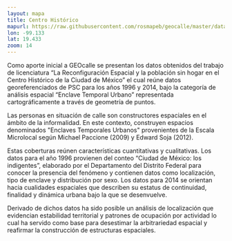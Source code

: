 ```yaml
---
layout: mapa
title: Centro Histórico
mapurl: https://raw.githubusercontent.com/rosmapeb/geocalle/master/data/CHCM_PR2014.json
lon: -99.133
lat: 19.433
zoom: 14
---
```



Como aporte inicial a GEOcalle se presentan los datos obtenidos del trabajo de licenciatura “La Reconfiguración Espacial y la población sin hogar en el Centro Histórico de la Ciudad de México”  el cual reúne datos georeferenciados de PSC para los años 1996 y 2014, bajo la categoría de análisis espacial “Enclave Temporal Urbano” representada cartográficamente a través de geometría de puntos.

Las personas en situación de calle son constructores espaciales en el ámbito de la informalidad. En este contexto, construyen espacios denominados "Enclaves Temporales Urbanos" provenientes de la Escala Microlocal según Michael Paccione (2009) y Edward Soja (2012).

Estas coberturas reúnen características cuantitativas y cualitativas. Los datos para el año 1996 provienen del conteo “Ciudad de México: los indigentes”, elaborado por el Departamento del Distrito Federal para conocer la presencia del fenómeno y contienen datos como localización, tipo de enclave y distribución por sexo. Los datos para 2014 se orientan hacia cualidades espaciales que describen su estatus de continuidad, finalidad y dinámica urbana bajo la que se desenvuelve.

Derivado de dichos datos ha sido posible un análisis de localización que evidencian estabilidad territorial y patrones de ocupación por actividad lo cual ha servido como base para desestimar  la arbitrariedad espacial y reafirmar la construcción de estructuras espaciales.


